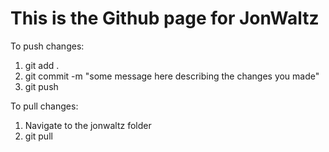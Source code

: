 # This is the Github page for JonWaltz

To push changes:

1) git add .
2) git commit -m "some message here describing the changes you made"
3) git push

To pull changes:

1) Navigate to the jonwaltz folder
2) git pull
